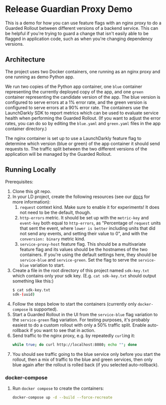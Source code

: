 # Release Guardian Proxy Demo

This is a demo for how you can use feature flags with an nginx proxy to do a
Guarded Rollout between different versions of a backend service. This can be
helpful if you're trying to guard a change that isn't easily able to be flagged
in application code, such as when you're changing dependency versions.


## Architecture

The project uses two Docker containers, one running as an nginx proxy and one
running as demo Python app.

We run two copies of the Python app container, one `blue` container representing
the currently deployed copy of the app, and one `green` container representing
the candidate version of the app. The blue version is configured to serve errors
at a 1% error rate, and the green version is configured to serve errors at a 90%
error rate. The containers use the LaunchDarkly SDK to report metrics which can
be used to evaluate service health when performing the Guarded Rollout. (If you
want to adjust the error rates, you can do so by editing the `blue.yaml` and
`green.yaml` files in the app container directory.)

The nginx container is set up to use a LaunchDarkly feature flag to determine
which version (blue or green) of the app container it should send requests to.
The traffic split between the two different versions of the application will be
managed by the Guarded Rollout.


## Running Locally

Prerequisites:

1. Clone this git repo.
1. In your LD project, create the following resources (see our
   [docs](rg-instructions) for more information):
    1. `request` context kind. Make sure to enable it for experiments! It does
       not need to be the default, though.
    1. `http-errors` metric. It should be set up with the `metric-key` and
       `event-key` both equal to `http-errors`, as "Percentage of `request`
       units that sent the event, where `lower is better` including units that
       did not send any events, and setting their value to 0", and with the
       `conversion: binary` metric kind.
    1. `service-proxy-host` feature flag. This should be a multivariate feature
       flag and its values should be the hostnames of the two containers. If
       you're using the default settings here, they should be `service-blue` and
       `service-green`. Set the flag to serve the `service-blue` variation to
       start.
1. Create a file in the root directory of this project named `sdk-key.txt` which
   contains only your sdk key. (E.g. `cat sdk-key.txt` should output something
   like this:)
   ```bash
   $ cat sdk-key.txt
   sdk-(uuid)
   ```
1. Follow the steps below to start the containers (currently only
   `docker-compose` is supported).
1. Start a Guarded Rollout in the UI from the `service-blue` flag variation to
   the `service-green` flag variation. For testing purposes, it's probably
   easiest to do a custom rollout with only a 50% traffic split. Enable
   auto-rollback if you want to see that in action.
1. Send traffic to the nginx proxy, e.g. by repeatedly `curl`ing it:
   ```bash
   while true; do curl http://localhost:8080; echo ""; done
   ```
1. You should see traffic going to the blue service only before you start the
   rollout, then a mix of traffic to the blue and green services, then only blue
   again after the rollout is rolled back (if you selected auto-rollback).


### docker-compose

1. Run `docker compose` to create the containers:
   ```bash
   docker-compose up -d --build --force-recreate
   ```

[rg-instructions]: https://launchdarkly.com/docs/home/releases/creating-guarded-rollouts
